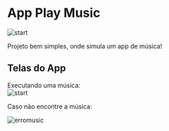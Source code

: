 # App Play Music

![start](https://github.com/user-attachments/assets/853f8f78-be48-4c6e-9b53-9a5e70be839e)

Projeto bem simples, onde simula um app de música!<br>

## Telas do App
Executando uma música:<br>
![start](https://github.com/user-attachments/assets/853f8f78-be48-4c6e-9b53-9a5e70be839e)

Caso não encontre a música:<br>

![erromusic](https://github.com/user-attachments/assets/ccfbb9fe-7b14-4bed-a4df-461f675fb91b)
